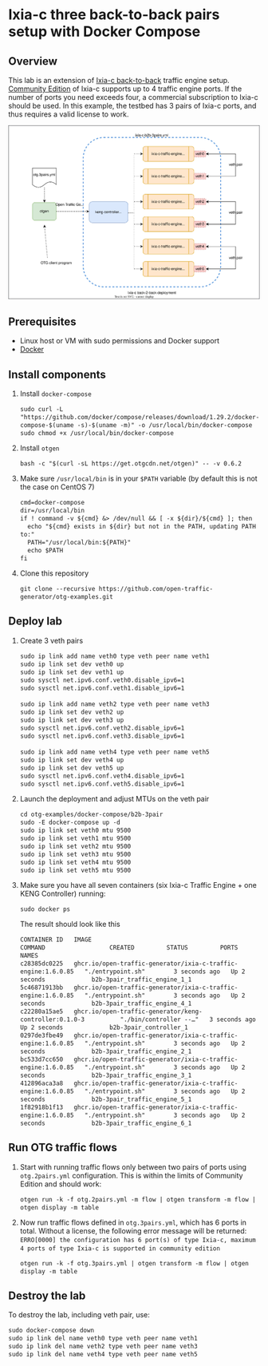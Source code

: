 # Ixia-c three back-to-back pairs setup with Docker Compose

## Overview
This lab is an extension of [Ixia-c back-to-back](README.md) traffic engine setup. [Community Edition](../../KENG.md) of Ixia-c supports up to 4 traffic engine ports. If the number of ports you need exceeds four, a commercial subscription to Ixia-c should be used. In this example, the testbed has 3 pairs of Ixia-c ports, and thus requires a valid license to work.

![Diagram](./diagram.drawio.svg)

## Prerequisites

* Linux host or VM with sudo permissions and Docker support
* [Docker](https://docs.docker.com/engine/install/)

## Install components

1. Install `docker-compose`

    ```Shell
    sudo curl -L "https://github.com/docker/compose/releases/download/1.29.2/docker-compose-$(uname -s)-$(uname -m)" -o /usr/local/bin/docker-compose
    sudo chmod +x /usr/local/bin/docker-compose
    ```

2. Install `otgen`

    ```Shell
    bash -c "$(curl -sL https://get.otgcdn.net/otgen)" -- -v 0.6.2
    ```

3. Make sure `/usr/local/bin` is in your `$PATH` variable (by default this is not the case on CentOS 7)

    ```Shell
    cmd=docker-compose
    dir=/usr/local/bin
    if ! command -v ${cmd} &> /dev/null && [ -x ${dir}/${cmd} ]; then
      echo "${cmd} exists in ${dir} but not in the PATH, updating PATH to:"
      PATH="/usr/local/bin:${PATH}"
      echo $PATH
    fi
    ```

4. Clone this repository

    ```Shell
    git clone --recursive https://github.com/open-traffic-generator/otg-examples.git
    ```

## Deploy lab

1. Create 3 veth pairs

    ```Shell
    sudo ip link add name veth0 type veth peer name veth1
    sudo ip link set dev veth0 up
    sudo ip link set dev veth1 up
    sudo sysctl net.ipv6.conf.veth0.disable_ipv6=1
    sudo sysctl net.ipv6.conf.veth1.disable_ipv6=1

    sudo ip link add name veth2 type veth peer name veth3
    sudo ip link set dev veth2 up
    sudo ip link set dev veth3 up
    sudo sysctl net.ipv6.conf.veth2.disable_ipv6=1
    sudo sysctl net.ipv6.conf.veth3.disable_ipv6=1

    sudo ip link add name veth4 type veth peer name veth5
    sudo ip link set dev veth4 up
    sudo ip link set dev veth5 up
    sudo sysctl net.ipv6.conf.veth4.disable_ipv6=1
    sudo sysctl net.ipv6.conf.veth5.disable_ipv6=1
    ```

2. Launch the deployment and adjust MTUs on the veth pair

    ```Shell
    cd otg-examples/docker-compose/b2b-3pair
    sudo -E docker-compose up -d
    sudo ip link set veth0 mtu 9500
    sudo ip link set veth1 mtu 9500
    sudo ip link set veth2 mtu 9500
    sudo ip link set veth3 mtu 9500
    sudo ip link set veth4 mtu 9500
    sudo ip link set veth5 mtu 9500
    ```

3. Make sure you have all seven containers (six Ixia-c Traffic Engine + one KENG Controller) running:

    ```Shell
    sudo docker ps
    ```

    The result should look like this

    ```Shell
    CONTAINER ID   IMAGE                                                           COMMAND                  CREATED         STATUS         PORTS     NAMES
    c28385dc0225   ghcr.io/open-traffic-generator/ixia-c-traffic-engine:1.6.0.85   "./entrypoint.sh"        3 seconds ago   Up 2 seconds             b2b-3pair_traffic_engine_1_1
    5c46871913bb   ghcr.io/open-traffic-generator/ixia-c-traffic-engine:1.6.0.85   "./entrypoint.sh"        3 seconds ago   Up 2 seconds             b2b-3pair_traffic_engine_4_1
    c22280a15ae5   ghcr.io/open-traffic-generator/keng-controller:0.1.0-3          "./bin/controller --…"   3 seconds ago   Up 2 seconds             b2b-3pair_controller_1
    0297de3fbe49   ghcr.io/open-traffic-generator/ixia-c-traffic-engine:1.6.0.85   "./entrypoint.sh"        3 seconds ago   Up 2 seconds             b2b-3pair_traffic_engine_2_1
    bc533d7cc650   ghcr.io/open-traffic-generator/ixia-c-traffic-engine:1.6.0.85   "./entrypoint.sh"        3 seconds ago   Up 2 seconds             b2b-3pair_traffic_engine_3_1
    412896aca3a8   ghcr.io/open-traffic-generator/ixia-c-traffic-engine:1.6.0.85   "./entrypoint.sh"        3 seconds ago   Up 2 seconds             b2b-3pair_traffic_engine_5_1
    1f82918b1f13   ghcr.io/open-traffic-generator/ixia-c-traffic-engine:1.6.0.85   "./entrypoint.sh"        3 seconds ago   Up 2 seconds             b2b-3pair_traffic_engine_6_1
    ```

## Run OTG traffic flows

1. Start with running traffic flows only between two pairs of ports using `otg.2pairs.yml` configuration. This is within the limits of Community Edition and should work:

    ```Shell
    otgen run -k -f otg.2pairs.yml -m flow | otgen transform -m flow | otgen display -m table
    ```

2. Now run traffic flows defined in `otg.3pairs.yml`, which has 6 ports in total. Without a license, the following error message will be returned: `ERRO[0000] the configuration has 6 port(s) of type Ixia-c, maximum 4 ports of type Ixia-c is supported in community edition`

    ```Shell
    otgen run -k -f otg.3pairs.yml | otgen transform -m flow | otgen display -m table
    ```

## Destroy the lab

To destroy the lab, including veth pair, use:

```Shell
sudo docker-compose down
sudo ip link del name veth0 type veth peer name veth1
sudo ip link del name veth2 type veth peer name veth3
sudo ip link del name veth4 type veth peer name veth5
```
